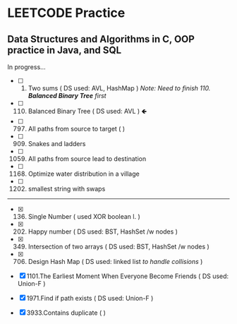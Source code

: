 # LEETCODE Practice
## Data Structures and Algorithms in C, OOP practice in Java, and SQL

In progress...
- [ ] 1. Two sums ( DS used: AVL, HashMap ) *Note: Need to finish 110. **Balanced Binary Tree** first*
- [ ] 110. Balanced Binary Tree ( DS used: AVL ) **&#129144;**
- [ ] 797. All paths from source to target ( )
- [ ] 909. Snakes and ladders
- [ ] 1059. All paths from source lead to destination
- [ ] 1168. Optimize water distribution in a village
- [ ] 1202. smallest string with swaps
----
- [x] 136. Single Number ( used XOR boolean l. ) 
- [x] 202. Happy number ( DS used: BST, HashSet /w nodes ) 
- [x] 349. Intersection of two arrays ( DS used: BST, HashSet /w nodes ) 
- [x] 706. Design Hash Map ( DS used: linked list *to handle collisions* ) 
- [x] 1101.The Earliest Moment When Everyone Become Friends ( DS used: Union-F ) 
- [x] 1971.Find if path exists ( DS used: Union-F ) 
- [x] 3933.Contains duplicate ( ) 

